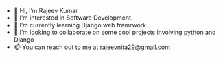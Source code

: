 - 👋 Hi, I’m Rajeev Kumar
- 👀 I’m interested in Software Development.
- 🌱 I’m currently learning Django web framrwork.
- 💞️ I’m looking to collaborate on some cool projects involving python and Django
- 📫 You can reach out to me at rajeevnita29@gmail.com

<!---
Rajeevnita1993/Rajeevnita1993 is a ✨ special ✨ repository because its `README.md` (this file) appears on your GitHub profile.
You can click the Preview link to take a look at your changes.
--->
